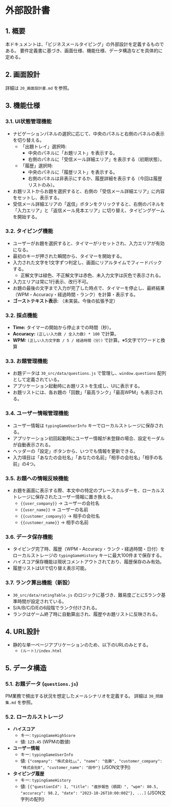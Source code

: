 # 外部設計書

## 1. 概要

本ドキュメントは、「ビジネスメールタイピング」の外部設計を定義するものである。
要件定義書に基づき、画面仕様、機能仕様、データ構造などを具体的に定める。

## 2. 画面設計

詳細は `20_画面設計書.md` を参照。

## 3. 機能仕様

### 3.1. UI状態管理機能

- ナビゲーションパネルの選択に応じて、中央のパネルと右側のパネルの表示を切り替える。
  - 「出題トレイ」選択時:
    - 中央のパネルに「お題リスト」を表示する。
    - 右側のパネルに「受信メール詳細エリア」を表示する（初期状態）。
  - 「履歴」選択時:
    - 中央のパネルに「履歴リスト」を表示する。
    - 右側のパネルは非表示にするか、履歴詳細を表示する（今回は履歴リストのみ）。
- お題リストからお題を選択すると、右側の「受信メール詳細エリア」に内容をセットし、表示する。
- 受信メール詳細エリアの「返信」ボタンをクリックすると、右側のパネルを「入力エリア」と「返信メール見本エリア」に切り替え、タイピングゲームを開始する。

### 3.2. タイピング機能

- ユーザーがお題を選択すると、タイマーがリセットされ、入力エリアが有効になる。
- 最初のキーが押された瞬間から、タイマーを開始する。
- 入力された文字を1文字ずつ判定し、画面にリアルタイムでフィードバックする。
  - 正解文字は緑色、不正解文字は赤色、未入力文字は灰色で表示される。
- 入力エリアは常に1行表示、改行不可。
- お題の最後の文字まで入力が完了した時点で、タイマーを停止し、最終結果（WPM・Accuracy・経過時間・ランク）を計算・表示する。
- **ゴーストテキスト表示**: （未実装。今後の拡張予定）

### 3.2. 採点機能

- **Time:** タイマーの開始から停止までの時間（秒）。
- **Accuracy:** `(正しい入力数 / 全入力数) * 100` で計算。
- **WPM:** `(正しい入力文字数 / 5 / 経過時間（分）)` で計算。※5文字で1ワードと換算

### 3.3. お題管理機能

- お題データは `30_src/data/questions.js` で管理し、`window.questions` 配列として定義されている。
- アプリケーション起動時にお題リストを生成し、UIに表示する。
- お題リストには、各お題の「回数」「最高ランク」「最高WPM」も表示される。

### 3.4. ユーザー情報管理機能

- ユーザー情報は `typingGameUserInfo` キーでローカルストレージに保存される。
- アプリケーション初回起動時にユーザー情報が未登録の場合、設定モーダルが自動表示される。
- ヘッダーの「設定」ボタンから、いつでも情報を更新できる。
- 入力項目は「あなたの会社名」「あなたの名前」「相手の会社名」「相手の名前」の4つ。

### 3.5. お題への情報反映機能

- お題を画面に表示する際、本文中の特定のプレースホルダーを、ローカルストレージに保存されたユーザー情報に置き換える。
  - `{{user_company}}` → ユーザーの会社名
  - `{{user_name}}` → ユーザーの名前
  - `{{customer_company}}` → 相手の会社名
  - `{{customer_name}}` → 相手の名前

### 3.6. データ保存機能

- タイピング完了時、履歴（WPM・Accuracy・ランク・経過時間・日付）をローカルストレージの `typingGameHistory` キーに最大100件まで保存する。
- ハイスコア保存機能は現状コメントアウトされており、履歴保存のみ有効。
- 履歴リストはUIで切り替え表示可能。

### 3.7. ランク算出機能（新設）

- `30_src/data/ratingTable.js` のロジックに基づき、難易度ごとにSランク基準時間が設定されている。
- S/A/B/C/D/Eの6段階でランク付けされる。
- ランクはゲーム終了時に自動算出され、履歴やお題リストに反映される。

## 4. URL設計

- 静的な単一ページアプリケーションのため、以下のURLのみとする。
  - `(ルート)/index.html`

## 5. データ構造

### 5.1. お題データ (`questions.js`)

PM業務で頻出する状況を想定したメールシナリオを定義する。
詳細は `30_問題集.md` を参照。


### 5.2. ローカルストレージ

- **ハイスコア**
  - キー: `typingGameHighScore`
  - 値: `123.45` (WPMの数値)
- **ユーザー情報**
  - キー: `typingGameUserInfo`
  - 値: `{"company": "株式会社△△", "name": "佐藤", "customer_company": "株式会社B", "customer_name": "田中"}` (JSON文字列)
- **タイピング履歴**
  - キー: `typingGameHistory`
  - 値: `[{"questionId": 1, "title": "進捗報告（順調）", "wpm": 80.5, "accuracy": 98.2, "date": "2023-10-26T10:00:00Z"}, ...]` (JSON文字列の配列)
